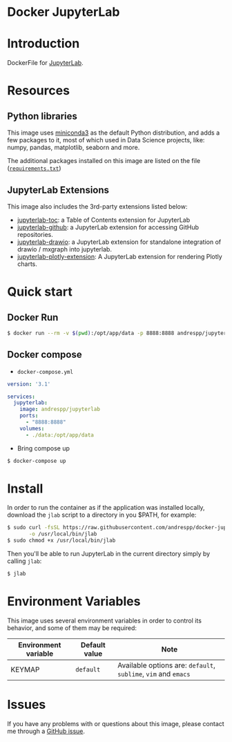 Docker JupyterLab
=================

# Introduction

DockerFile for [JupyterLab](https://jupyterlab.readthedocs.io/en/stable/).

# Resources

## Python libraries

This image uses [miniconda3](https://hub.docker.com/r/continuumio/miniconda3/) as the default Python distribution, and adds a few packages to it, most of which used in Data Science projects, like: numpy, pandas, matplotlib, seaborn and more.

The additional packages installed on this image are listed on the file ([`requirements.txt`](https://github.com/andrespp/docker-jupyterlab/blob/master/requirements.txt))

## JupyterLab Extensions

This image also includes the 3rd-party extensions listed below:

* [jupyterlab-toc](https://github.com/jupyterlab/jupyterlab-toc): a Table of Contents extension for JupyterLab
* [jupyterlab-github](https://github.com/jupyterlab/jupyterlab-github): a JupyterLab extension for accessing GitHub repositories.
* [jupyterlab-drawio](https://github.com/QuantStack/jupyterlab-drawio): a JupyterLab extension for standalone integration of drawio / mxgraph into jupyterlab.
* [jupyterlab-plotly-extension](https://github.com/jupyterlab/jupyter-renderers/tree/master/packages/plotly-extension): A JupyterLab extension for rendering Plotly charts.

# Quick start

## Docker Run

```bash
$ docker run --rm -v $(pwd):/opt/app/data -p 8888:8888 andrespp/jupyterlab
```

## Docker compose

* `docker-compose.yml`

```yaml
version: '3.1'

services:
  jupyterlab:
    image: andrespp/jupyterlab
    ports:
      - "8888:8888"
    volumes:
      - ./data:/opt/app/data
```

* Bring compose up

```bash
$ docker-compose up
```

# Install

In order to run the container as if the application was installed locally, download the `jlab` script to a directory in you $PATH, for example:

```bash
$ sudo curl -fsSL https://raw.githubusercontent.com/andrespp/docker-jupyterlab/master/jlab \
       -o /usr/local/bin/jlab
$ sudo chmod +x /usr/local/bin/jlab
```

Then you'll be able to run JupyterLab in the current directory simply by calling `jlab`:

```bash
$ jlab
```

# Environment Variables

This image uses several environment variables in order to control its behavior, and some of them may be required:

| Environment variable | Default value | Note |
| -------------------- | ------------- | -----|
| KEYMAP | `default` | Available options are: `default`, `sublime`, `vim` and `emacs` |

# Issues

If you have any problems with or questions about this image, please contact me through a [GitHub issue](https://github.com/andrespp/docker-jupyterlab/issues).
